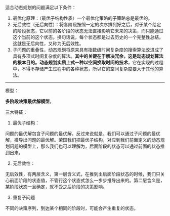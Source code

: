 适合动态规划的问题满足以下条件：

1. 最优化原理：（最优子结构性质）一个最优化策略的子策略总是最优的。
2. 无后效性（无后向性）：将各阶段按照一定的次序排列好之后，对于某个给定的阶段状态，它以前的各阶段的状态无法直接影响它未来的决策，而只能通过这个当前的这个状态。换句话说，每个状态都是过去历史的一个完整性总结。这就是无后向性，又称为无后效性。
3. 子问题的重叠性，动态规划将原来具有指数级时间复杂度的搜索算法改进成了具有多项式时间复杂度的算法。**其中的关键在于解决冗余，这是动态规划算法的根本目的。**动态规划实质上式一种**以空间换取时间的技术**，它在实现的过程中，不得不存储产生过程中的各种状态，所以它的空间复杂度要大于其他的算法。

--------------

模型：

**多阶段决策最优解模型**。

三大特征：

1. 最优子结构：

问题的最优解包含子问题的最优解。反过来说就是，我们可以通过子问题的最优解，推导出问题的最优解。荣国我们把最优子结构，对应到我们前面定义的动态规划问题的模型上，那么我们也可以理解为，后面阶段的状态可以通过前面的状态推到出来。

2. 无后效性：

无后效性，有两层含义，第一层含义式，在推到出后面阶段状态的时候，我们只关心前面阶段的状态值，不管行这个状态式怎么一步步推导出来的。第二层含义是，某阶段状态一旦确定，就不受之后阶段的决策影响。

3. 重复子问题

不同的决策序列，到达某个相同的阶段时，可能会产生重复的状态。